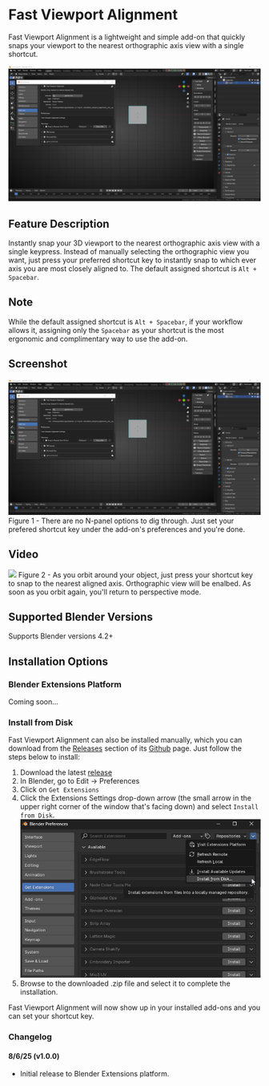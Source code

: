 # Fast Viewport Alignment

Fast Viewport Alignment is a lightweight and simple add-on that quickly snaps your viewport to the nearest orthographic axis view with a single shortcut.

![image](images/screenshot-1.png)

## Feature Description
Instantly snap your 3D viewport to the nearest orthographic axis view with a single keypress. Instead of manually selecting the orthographic view you want, just press your preferred shortcut key to instantly snap to which ever axis you are most closely aligned to. The default assigned shortcut is `Alt + Spacebar`.

## Note
While the default assigned shortcut is `Alt + Spacebar`, if your workflow allows it, assigning only the `Spacebar` as your shortcut is the most ergonomic and complimentary way to use the add-on.

## Screenshot
![](images/screenshot-1.png)
Figure 1 - There are no N-panel options to dig through. Just set your prefered shortcut key under the add-on's preferences and you're done.

## Video
![](images/demonstration-1.gif)
Figure 2 - As you orbit around your object, just press your shortcut key to snap to the nearest aligned axis. Orthographic view will be enalbed. As soon as you orbit again, you'll return to perspective mode.

## Supported Blender Versions
Supports Blender versions 4.2+

## Installation Options

### Blender Extensions Platform

Coming soon...

### Install from Disk

Fast Viewport Alignment can also be installed manually, which you can download from the [Releases](https://github.com/shawnshipley/fast-viewport-alignment/releases) section of its [Github](https://github.com/shawnshipley/fast-viewport-alignment) page. Just follow the steps below to install:
1. Download the latest [release](https://github.com/shawnshipley/fast-viewport-alignment/releases)
2. In Blender, go to Edit -> Preferences
3. Click on `Get Extensions`
4. Click the Extensions Settings drop-down arrow (the small arrow in the upper right corner of the window that's facing down) and select `Install from Disk`.
![](images/figure-3.png)
5. Browse to the downloaded .zip file and select it to complete the installation.

Fast Viewport Alignment will now show up in your installed add-ons and you can set your shortcut key.

### Changelog

#### 8/6/25 (v1.0.0)
- Initial release to Blender Extensions platform.
